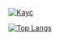 [![Kayc](https://github-readme-stats.vercel.app/api?username=kayceem&count_private=true&show_icons=true&theme=onedark)](https://github.com/kayceem/kayceem)

[![Top Langs](https://github-readme-stats.vercel.app/api/top-langs/?username=kayceem&count_private=true)](https://github.com/kayceem/kayceem)
